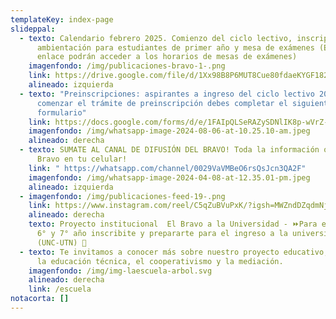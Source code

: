```yaml
---
templateKey: index-page
slideppal:
  - texto: Calendario febrero 2025. Comienzo del ciclo lectivo, inscripciones,
      ambientación para estudiantes de primer año y mesa de exámenes (En el
      enlace podrán acceder a los horarios de mesas de exámenes)
    imagenfondo: /img/publicaciones-bravo-1-.png
    link: https://drive.google.com/file/d/1Xx98B8P6MUT8Cue80fdaeKYGF182_XeQ/view?usp=sharing
    alineado: izquierda
  - texto: "Preinscripciones: aspirantes a ingreso del ciclo lectivo 2025. Para
      comenzar el trámite de preinscripción debes completar el siguiente
      formulario"
    link: https://docs.google.com/forms/d/e/1FAIpQLSeRAZySDNlIK8p-wVrZ-G0ivCKKuBpRCTvsO-iflBjMtQh7Qg/viewform?usp=sf_link
    imagenfondo: /img/whatsapp-image-2024-08-06-at-10.25.10-am.jpeg
    alineado: derecha
  - texto: SUMATE AL CANAL DE DIFUSIÓN DEL BRAVO! Toda la información oficial del
      Bravo en tu celular!
    link: " https://whatsapp.com/channel/0029VaVMBeO6rsQsJcn3QA2F"
    imagenfondo: /img/whatsapp-image-2024-04-08-at-12.35.01-pm.jpeg
    alineado: izquierda
  - imagenfondo: /img/publicaciones-feed-19-.png
    link: https://www.instagram.com/reel/C5qZuBVuPxK/?igsh=MWZndDZqdmNjYXlpeQ==
    alineado: derecha
    texto: Proyecto institucional  El Bravo a la Universidad - ⏩Para estudiante de
      6° y 7° año inscribite y prepararte para el ingreso a la universidad
      (UNC-UTN) 📒
  - texto: Te invitamos a conocer más sobre nuestro proyecto educativo,  basado en
      la educación técnica, el cooperativismo y la mediación.
    imagenfondo: /img/img-laescuela-arbol.svg
    alineado: derecha
    link: /escuela
notacorta: []
---
```

